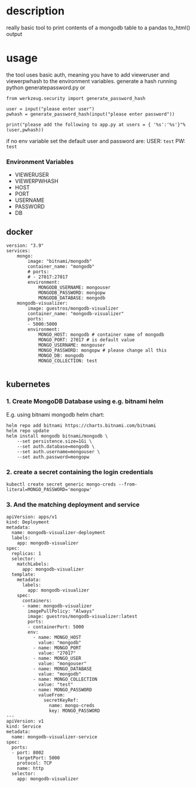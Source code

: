 # description

really basic tool to print contents of a mongodb table to a pandas to_html() output

# usage

the tool uses basic auth, meaning you have to add vieweruser and viewerpwhash to the environment variables.
generate a hash running python generatepassword.py or

```
from werkzeug.security import generate_password_hash

user = input("please enter user")
pwhash = generate_password_hash(input("please enter password"))

print("please add the following to app.py at users = { '%s':'%s'}"%(user,pwhash))
```

if no env variable set the default user and password are:
USER: `test`
PW: `test`

### Environment Variables

- VIEWERUSER
- VIEWERPWHASH
- HOST 
- PORT 
- USERNAME 
- PASSWORD 
- DB 

## docker

```
version: "3.9"
services:
    mongo:
        image: "bitnami/mongodb"
        container_name: "mongodb"
        # ports:
        # - 27017:27017
        environment:
            MONGODB_USERNAME: mongouser
            MONGODB_PASSWORD: mongopw
            MONGODB_DATABASE: mongodb
    mongodb-visualizer:
        image: guestros/mongodb-visualizer
        container_name: "mongodb-visualizer"
        ports:
        - 5000:5000
        environment:
            MONGO_HOST: mongodb # container name of mongodb
            MONGO_PORT: 27017 # is default value
            MONGO_USERNAME: mongouser
            MONGO_PASSWORD: mongopw # please change all this
            MONGO_DB: mongodb
            MONGO_COLLECTION: test
            
```

## kubernetes

### 1. Create MongoDB Database using e.g. bitnami helm

E.g. using bitnami mongodb helm chart:

```
helm repo add bitnami https://charts.bitnami.com/bitnami
helm repo update
helm install mongodb bitnami/mongodb \
    --set persistence.size=1Gi \
    --set auth.database=mongodb \
    --set auth.username=mongouser \
    --set auth.password=mongopw
```

### 2. create a secret containing the login credentials

`kubectl create secret generic mongo-creds --from-literal=MONGO_PASSWORD='mongopw'`


### 3. And the matching deployment and service

```
apiVersion: apps/v1
kind: Deployment
metadata:
  name: mongodb-visualizer-deployment
  labels:
    app: mongodb-visualizer
spec:
  replicas: 1
  selector:
    matchLabels:
      app: mongodb-visualizer
  template:
    metadata:
      labels:
        app: mongodb-visualizer
    spec:
      containers:
      - name: mongodb-visualizer
        imagePullPolicy: "Always"
        image: guestros/mongodb-visualizer:latest
        ports:
        - containerPort: 5000
        env:
          - name: MONGO_HOST
            value: "mongodb"
          - name: MONGO_PORT
            value: "27017"
          - name: MONGO_USER
            value: "mongouser"
          - name: MONGO_DATABASE
            value: "mongodb"
          - name: MONGO_COLLECTION
            value: "test"
          - name: MONGO_PASSWORD
            valueFrom:
              secretKeyRef:
                name: mongo-creds
                key: MONGO_PASSWORD
---
apiVersion: v1
kind: Service
metadata:
  name: mongodb-visualizer-service
spec:
  ports:
  - port: 8002
    targetPort: 5000
    protocol: TCP
    name: http
  selector:
    app: mongodb-visualizer
```